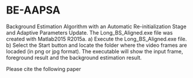 # BE-AAPSA
Background Estimation Algorithm with an Automatic Re-initialization Stage and Adaptive Parameters Update.
The Long_BS_Aligned.exe file was created with Matlab2015 R2015a. 
a) Execute the Long_BS_Aligned.exe file.
b) Select the Start button and locate the folder where the video frames are locaded (in png or jpg format).
The executable will show the input frame, foreground result and the background estimation result.

Please cite the following paper 

